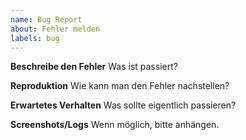 ```yaml
---
name: Bug Report
about: Fehler melden
labels: bug
---
```


**Beschreibe den Fehler**
Was ist passiert?

**Reproduktion**
Wie kann man den Fehler nachstellen?

**Erwartetes Verhalten**
Was sollte eigentlich passieren?

**Screenshots/Logs**
Wenn möglich, bitte anhängen.
